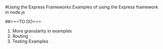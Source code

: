 #Using the Express Frameworks
Examples of using the Express framework in node.js

##===TO DO===
1. More granularity in examples
2. Routing
3. Testing Examples
